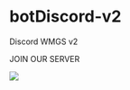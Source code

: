 # botDiscord-v2
Discord WMGS v2

JOIN OUR SERVER 

<a href="https://discord.gg/d47cRDj"><img src="https://invidget.switchblade.xyz/d47cRDj"/></a>
